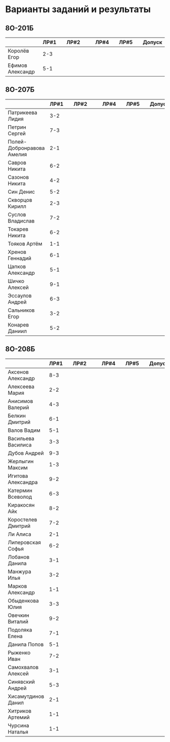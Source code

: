 # Варианты заданий и результаты

## 8О-201Б
|                           | ЛР#1 |   | ЛР#2 |   |   | ЛР#4 |   | ЛР#5 |   |   Допуск   |
|---------------------------|------|---|------|---|---|------|---|------|---|------------|
| Королёв Егор              | 2-3  |   |      |   |   |      |   |      |   |            |
| Ефимов Александр          | 5-1  |   |      |   |   |      |   |      |   |            |

## 8О-207Б
|                           | ЛР#1 |   | ЛР#2 |   |   | ЛР#4 |   | ЛР#5 |   |   Допуск   |
|---------------------------|------|---|------|---|---|------|---|------|---|------------|
| Патрикеева Лидия          | 3-2  |   |      |   |   |      |   |      |   |            |
| Петрин Сергей             | 7-3  |   |      |   |   |      |   |      |   |            |
| Полей-Добронравова Амелия | 2-1  |   |      |   |   |      |   |      |   |            |
| Савров Никита             | 6-2  |   |      |   |   |      |   |      |   |            |
| Сазонов Никита            | 4-2  |   |      |   |   |      |   |      |   |            |
| Син Денис                 | 5-2  |   |      |   |   |      |   |      |   |            |
| Скворцов Кирилл           | 2-3  |   |      |   |   |      |   |      |   |            |
| Суслов Владислав          | 7-2  |   |      |   |   |      |   |      |   |            |
| Токарев Никита            | 6-2  |   |      |   |   |      |   |      |   |            |
| Тояков Артём              | 1-1  |   |      |   |   |      |   |      |   |            |
| Хренов Геннадий           | 6-1  |   |      |   |   |      |   |      |   |            |
| Цапков Александр          | 5-1  |   |      |   |   |      |   |      |   |            |
| Шичко Алексей             | 9-1  |   |      |   |   |      |   |      |   |            |
| Эссаулов Андрей           | 6-3  |   |      |   |   |      |   |      |   |            |
| Сальников Егор            | 3-2  |   |      |   |   |      |   |      |   |            |
| Конарев Даниил            | 5-2  |   |      |   |   |      |   |      |   |            |

## 8О-208Б
|                           | ЛР#1 |   | ЛР#2 |   |   | ЛР#4 |   | ЛР#5 |   |   Допуск   |
|---------------------------|------|---|------|---|---|------|---|------|---|------------|
| Аксенов Александр         | 8-3  |   |      |   |   |      |   |      |   |            |
| Алексеева Мария           | 2-2  |   |      |   |   |      |   |      |   |            |
| Анисимов Валерий          | 4-3  |   |      |   |   |      |   |      |   |            |
| Белкин Дмитрий            | 6-1  |   |      |   |   |      |   |      |   |            |
| Валов Вадим               | 5-1  |   |      |   |   |      |   |      |   |            |
| Васильева Василиса        | 3-3  |   |      |   |   |      |   |      |   |            |
| Дубов Андрей              | 9-3  |   |      |   |   |      |   |      |   |            |
| Жерлыгин Максим           | 1-3  |   |      |   |   |      |   |      |   |            |
| Игитова Александра        | 9-2  |   |      |   |   |      |   |      |   |            |
| Катермин Всеволод         | 6-3  |   |      |   |   |      |   |      |   |            |
| Киракосян Айк             | 8-2  |   |      |   |   |      |   |      |   |            |
| Коростелев Дмитрий        | 7-2  |   |      |   |   |      |   |      |   |            |
| Ли Алиса                  | 2-1  |   |      |   |   |      |   |      |   |            |
| Липеровская Софья         | 6-2  |   |      |   |   |      |   |      |   |            |
| Лобанов Данила            | 3-1  |   |      |   |   |      |   |      |   |            |
| Манжура Илья              | 3-2  |   |      |   |   |      |   |      |   |            |
| Марков Александр          | 1-1  |   |      |   |   |      |   |      |   |            |
| Обыденкова Юлия           | 3-3  |   |      |   |   |      |   |      |   |            |
| Овечкин Виталий           | 9-2  |   |      |   |   |      |   |      |   |            |
| Подоляка Елена            | 7-1  |   |      |   |   |      |   |      |   |            |
| Данила Попов              | 5-1  |   |      |   |   |      |   |      |   |            |
| Рыженко Иван              | 7-2  |   |      |   |   |      |   |      |   |            |
| Самохвалов Алексей        | 3-1  |   |      |   |   |      |   |      |   |            |
| Синявский Андрей          | 5-3  |   |      |   |   |      |   |      |   |            |
| Хисамутдинов Данил        | 2-1  |   |      |   |   |      |   |      |   |            |
| Хитриков Артемий          | 1-1  |   |      |   |   |      |   |      |   |            |
| Чурсина Наталья           | 1-1  |   |      |   |   |      |   |      |   |            |
